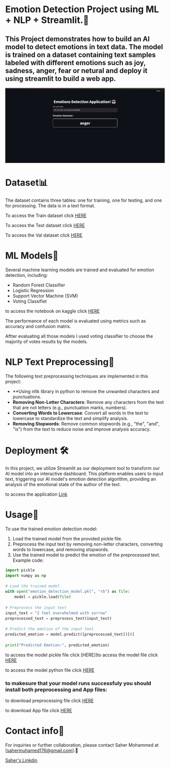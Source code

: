 # Emotion Detection Project using ML + NLP + Streamlit.🤖

## This Project demonstrates how to build an AI model to detect emotions in text data. The model is trained on a dataset containing text samples labeled with different emotions such as joy, sadness, anger, fear or netural and deploy it using streamlit to build a web app.

![Application](Application.png)

# Dataset📊


The dataset contains three tables: one for training, one for testing, and one for processing. The data is in a text format.

To access the Train dataset click [HERE](https://github.com/sahermuhamed1/Emotion-Detection-Project-NLP-ML-Streamlit-/blob/main/train.txt)

To access the Test dataset click [HERE](https://github.com/sahermuhamed1/Emotion-Detection-Project-NLP-ML-Streamlit-/blob/main/test.txt)

To access the Val dataset click [HERE](https://github.com/sahermuhamed1/Emotion-Detection-Project-NLP-ML-Streamlit-/blob/main/val.txt)

# ML Models🧠

Several machine learning models are trained and evaluated for emotion detection, including:

- Random Forest Classifier
- Logistic Regression
- Support Vector Machine (SVM)
- Voting Classifiet

to access the notebook on kaggle click [HERE](https://www.kaggle.com/code/nextmillionaire/emotion-detection-nlp-ml)

The performance of each model is evaluated using metrics such as accuracy and confusion matrix.

Aftter evaluating all those models I used voting classifier to choose the majority of votes results by the models.


# NLP Text Preprocessing🤖

The following text preprocessing techniques are implemented in this project:

- **Using nltk library in python to remove the unwanted characters and punctuations.
- **Removing Non-Letter Characters**: Remove any characters from the text that are not letters (e.g., punctuation marks, numbers).
- **Converting Words to Lowercase**: Convert all words in the text to lowercase to standardize the text and simplify analysis.
- **Removing Stopwords**: Remove common stopwords (e.g., "the", "and", "is") from the text to reduce noise and improve analysis accuracy.

# Deployment 🛠️

In this project, we utilize Streamlit as our deployment tool to transform our AI model into an interactive dashboard. This platform enables users to input text, triggering our AI model's emotion detection algorithm, providing an analysis of the emotional state of the author of the text.

to access the application [Link](https://emotion-detection-project-by-saher.streamlit.app/)

# Usage🤔

To use the trained emotion detection model:

1. Load the trained model from the provided pickle file.
2. Preprocess the input text by removing non-letter characters, converting words to lowercase, and removing stopwords.
3. Use the trained model to predict the emotion of the preprocessed text.
Example code:
```python
import pickle
import numpy as np

# Load the trained model
with open("emotion_detection_model.pkl", "rb") as file:
    model = pickle.load(file)

# Preprocess the input text
input_text = "I feel overwhelmed with sorrow"
preprocessed_text = preprocess_text(input_text)

# Predict the emotion of the input text
predicted_emotion = model.predict([preprocessed_text])[0]

print("Predicted Emotion:", predicted_emotion)
```

to access the model pickle file click [HERE](to access the model file click [HERE](https://github.com/sahermuhamed1/Emotion-Detection-Project-NLP-ML-Streamlit-/blob/main/model.pkl)

to access the model python file click [HERE](https://github.com/sahermuhamed1/Emotion-Detection-Project-NLP-ML-Streamlit-/blob/main/model.py)

### to makesure that your model runs successfuly you should install both preprocessing and App files:

to download preprocessing file click [HERE](https://github.com/sahermuhamed1/Emotion-Detection-Project-NLP-ML-Streamlit-/blob/main/preprocessing.py)

to download App file click [HERE](https://github.com/sahermuhamed1/Emotion-Detection-Project-NLP-ML-Streamlit-/blob/main/App.py)



# Contact info📩
For inquiries or further collaboration, please contact Saher Mohammed at [sahermuhamed176@gmail.com].🥰

[Saher's Linkdin](https://www.linkedin.com/in/sahermuhamed/)

